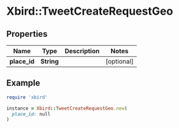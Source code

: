 # Xbird::TweetCreateRequestGeo

## Properties

| Name | Type | Description | Notes |
| ---- | ---- | ----------- | ----- |
| **place_id** | **String** |  | [optional] |

## Example

```ruby
require 'xbird'

instance = Xbird::TweetCreateRequestGeo.new(
  place_id: null
)
```

